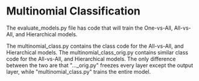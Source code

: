 # Multinomial Classification

The evaluate_models.py file has code that will train the One-vs-All, All-vs-All, and Hierarchical models.

The multinomial_class.py contains the class code for the All-vs-All, and Hierarchical models.
The multinomial_class_orig.py contains similar class code for the All-vs-All, and Hierarchical models. The only difference between the two are that "..._orig.py" freezes every layer except the output layer, while "multinomial_class.py" trains the entire model.
